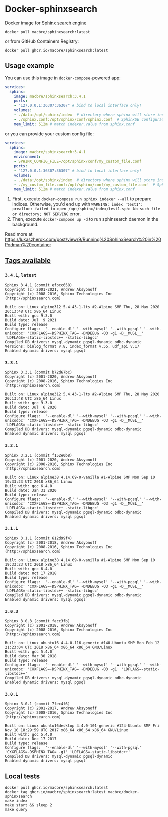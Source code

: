# Docker-sphinxsearch
Docker image for [Sphinx search engine](http://sphinxsearch.com/docs/sphinx3.html)

```
docker pull macbre/sphinxsearch:latest
```

or from GitHub Containers Registry:

```
docker pull ghcr.io/macbre/sphinxsearch:latest
```

## Usage example

You can use this image in `docker-compose`-powered app:

```yaml
services:
  sphinx:
    image: macbre/sphinxsearch:3.4.1
    ports:
    - "127.0.0.1:36307:36307" # bind to local interface only!
    volumes:
    - ./data:/opt/sphinx/index  # directory where sphinx will store index data
    - ./sphinx.conf:/opt/sphinx/conf/sphinx.conf  # SphinxSE configuration file
    mem_limit: 512m # match indexer.value from sphinx.conf
```

or you can provide your custom config file:

```yaml
services:
  sphinx:
    image: macbre/sphinxsearch:3.4.1
    environment:
    - SPHINX_CONFIG_FILE=/opt/sphinx/conf/my_custom_file.conf
    ports:
    - "127.0.0.1:36307:36307" # bind to local interface only!
    volumes:
    - ./data:/opt/sphinx/index  # directory where sphinx will store index data
    - ./my_custom_file.conf:/opt/sphinx/conf/my_custom_file.conf  # SphinxSE configuration file
    mem_limit: 512m # match indexer.value from sphinx.conf
```

1. First, execute `docker-compose run sphinx indexer --all` to prepare indices. Otherwise, you'd end up with `WARNING: index 'test1': prealloc: failed to open /opt/sphinx/index/test1.sph: No such file or directory; NOT SERVING` error.
2. Then, execute `docker-compose up -d` to run sphinsearch daemon in the background.

Read more at https://lukaszherok.com/post/view/9/Running%20SphinxSearch%20in%20Podman%20container

## [Tags available](https://hub.docker.com/r/macbre/sphinxsearch/tags/)

### `3.4.1`, `latest`

```
Sphinx 3.4.1 (commit efbcc658)
Copyright (c) 2001-2021, Andrew Aksyonoff
Copyright (c) 2008-2016, Sphinx Technologies Inc (http://sphinxsearch.com)

Built on: Linux alpine312 5.4.43-1-lts #2-Alpine SMP Thu, 28 May 2020 20:13:48 UTC x86_64 Linux
Built with: gcc 9.3.0
Build date: Jul  9 2021
Build type: release
Configure flags:  '--enable-dl' '--with-mysql' '--with-pgsql' '--with-unixodbc' 'CXXFLAGS=-DSPHINX_TAG= -DNDEBUG -O3 -g1 -D__MUSL__' 'LDFLAGS=-static-libstdc++ -static-libgcc'
Compiled DB drivers: mysql-dynamic pgsql-dynamic odbc-dynamic
Versions: binlog_format v.8, index_format v.55, udf_api v.17
Enabled dynamic drivers: mysql pgsql
```

### `3.3.1`

```
Sphinx 3.3.1 (commit b72d67bc)
Copyright (c) 2001-2020, Andrew Aksyonoff
Copyright (c) 2008-2016, Sphinx Technologies Inc (http://sphinxsearch.com)

Built on: Linux alpine312 5.4.43-1-lts #2-Alpine SMP Thu, 28 May 2020 20:13:48 UTC x86_64 Linux
Built with: gcc 9.3.0
Build date: Jul  6 2020
Build type: release
Configure flags:  '--enable-dl' '--with-mysql' '--with-pgsql' '--with-unixodbc' 'CXXFLAGS=-DSPHINX_TAG= -DNDEBUG -O3 -g1 -D__MUSL__' 'LDFLAGS=-static-libstdc++ -static-libgcc'
Compiled DB drivers: mysql-dynamic pgsql-dynamic odbc-dynamic
Enabled dynamic drivers: mysql pgsql
```

### `3.2.1`

```
Sphinx 3.2.1 (commit f152e0b8)
Copyright (c) 2001-2020, Andrew Aksyonoff
Copyright (c) 2008-2016, Sphinx Technologies Inc (http://sphinxsearch.com)

Built on: Linux alpine38 4.14.69-0-vanilla #1-Alpine SMP Mon Sep 10 19:33:23 UTC 2018 x86_64 Linux
Built with: gcc 6.4.0
Build date: Jan 31 2020
Build type: release
Configure flags:  '--enable-dl' '--with-mysql' '--with-pgsql' '--with-unixodbc' 'CXXFLAGS=-DSPHINX_TAG= -DNDEBUG -O3 -g1 -D__MUSL__' 'LDFLAGS=-static-libstdc++ -static-libgcc'
Compiled DB drivers: mysql-dynamic pgsql-dynamic odbc-dynamic
Enabled dynamic drivers: mysql pgsql
```

### `3.1.1`

```
Sphinx 3.1.1 (commit 612d99f4)
Copyright (c) 2001-2018, Andrew Aksyonoff
Copyright (c) 2008-2016, Sphinx Technologies Inc (http://sphinxsearch.com)

Built on: Linux alpine38 4.14.69-0-vanilla #1-Alpine SMP Mon Sep 10 19:33:23 UTC 2018 x86_64 Linux
Built with: gcc 6.4.0
Build date: Oct 17 2018
Build type: release
Configure flags:  '--enable-dl' '--with-mysql' '--with-pgsql' '--with-unixodbc' 'CXXFLAGS=-DSPHINX_TAG= -DNDEBUG -O3 -g1 -D__MUSL__' 'LDFLAGS=-static-libstdc++ -static-libgcc'
Compiled DB drivers: mysql-dynamic pgsql-dynamic odbc-dynamic
Enabled dynamic drivers: mysql pgsql
```

### `3.0.3`

```
Sphinx 3.0.3 (commit facc3fb)
Copyright (c) 2001-2018, Andrew Aksyonoff
Copyright (c) 2008-2016, Sphinx Technologies Inc (http://sphinxsearch.com)

Built on: Linux ubuntu16 4.4.0-116-generic #140-Ubuntu SMP Mon Feb 12 21:23:04 UTC 2018 x86_64 x86_64 x86_64 GNU/Linux
Built with: gcc 5.4.0
Build date: Mar 30 2018
Build type: release
Configure flags:  '--enable-dl' '--with-mysql' '--with-pgsql' '--with-unixodbc' 'CXXFLAGS=-DSPHINX_TAG= -DNDEBUG -O3 -g1' 'LDFLAGS=-static-libstdc++'
Compiled DB drivers: mysql-dynamic pgsql-dynamic odbc-dynamic
Enabled dynamic drivers: mysql pgsql
```

### `3.0.1`

```
Sphinx 3.0.1 (commit 7fec4f6)
Copyright (c) 2001-2017, Andrew Aksyonoff
Copyright (c) 2008-2016, Sphinx Technologies Inc (http://sphinxsearch.com)

Built on: Linux ubuntu16desktop 4.4.0-101-generic #124-Ubuntu SMP Fri Nov 10 18:29:59 UTC 2017 x86_64 x86_64 x86_64 GNU/Linux
Built with: gcc 5.4.0
Build date: Dec 17 2017
Build type: release
Configure flags:  '--enable-dl' '--with-mysql' '--with-pgsql' 'CXXFLAGS=-DSPHINX_TAG= -g1' 'LDFLAGS=-static-libstdc++'
Compiled DB drivers: mysql-dynamic pgsql-dynamic
Enabled dynamic drivers: mysql pgsql
```

## Local tests

```
docker pull ghcr.io/macbre/sphinxsearch:latest
docker tag ghcr.io/macbre/sphinxsearch:latest macbre/docker-sphinxsearch
make index
make start && sleep 2
make query
```
